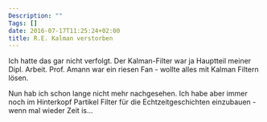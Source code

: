 ```yaml
---
Description: ""
Tags: []
date: 2016-07-17T11:25:24+02:00
title: R.E. Kalman verstorben
---
```


Ich hatte das gar  nicht verfolgt.  Der Kalman-Filter war ja Hauptteil
meiner Dipl. Arbeit.  Prof. Amann war ein riesen Fan - wollte alles
mit Kalman Filtern lösen. 

Nun hab ich schon lange nicht mehr nachgesehen.  Ich habe aber immer
noch im Hinterkopf Partikel Filter für die Echtzeitgeschichten
einzubauen - wenn mal wieder Zeit is...

<!--more-->

